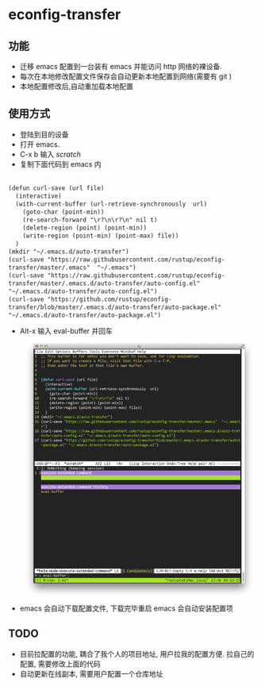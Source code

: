 # econfig-transfer

## 功能 ##
+  迁移 emacs 配置到一台装有 emacs 并能访问 http 网络的裸设备.
+  每次在本地修改配置文件保存会自动更新本地配置到网络(需要有 git )
+  本地配置修改后,自动重加载本地配置

## 使用方式 ##

+  登陆到目的设备
+  打开 emacs.
+  C-x b 输入 *scratch*
+  复制下面代码到 emacs 内

```

(defun curl-save (url file)
  (interactive)
  (with-current-buffer (url-retrieve-synchronously  url)
    (goto-char (point-min))
    (re-search-forward "\r?\n\r?\n" nil t)
    (delete-region (point) (point-min))
    (write-region (point-min) (point-max) file))
  )
(mkdir "~/.emacs.d/auto-transfer")
(curl-save "https://raw.githubusercontent.com/rustup/econfig-transfer/master/.emacs"  "~/.emacs")
(curl-save "https://raw.githubusercontent.com/rustup/econfig-transfer/master/.emacs.d/auto-transfer/auto-config.el" "~/.emacs.d/auto-transfer/auto-config.el")
(curl-save "https://github.com/rustup/econfig-transfer/blob/master/.emacs.d/auto-transfer/auto-package.el" "~/.emacs.d/auto-transfer/auto-package.el")
```

+ Alt-x 输入 eval-buffer 并回车
![eval-buffer-img](scratch.png)
+ emacs 会自动下载配置文件, 下载完毕重启 emacs 会自动安装配置项

## TODO ##
+  目前拉配置的功能, 耦合了我个人的项目地址, 用户拉我的配置方便. 拉自己的配置, 需要修改上面的代码
+  自动更新在线副本, 需要用户配置一个仓库地址

